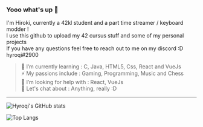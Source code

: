 ### **Yooo what's up 👋**

I'm Hiroki, currently a 42kl student and a part time streamer / keyboard modder ! <br />
I use this github to upload my 42 cursus stuff and some of my personal projects <br />
If you have any questions feel free to reach out to me on my discord :D hyroqi#2900 <br />

> 🔭 I’m currently learning     : C, Java, HTML5, Css, React and VueJs <br />
> ⚡ My passions include        : Gaming, Programming, Music and Chess <br />
> 🤔 I’m looking for help with  : React, VueJs <br />
> 💬 Let's chat about           : Anything, really :D 
---

![Hyroqi's GitHub stats](https://github-readme-stats.vercel.app/api?username=hyroqi&show_icons=true&theme=dark)


![Top Langs](https://github-readme-stats.vercel.app/api/top-langs/?username=hyroqi&theme=dark)


<!--
**hyroqi/hyroqi** is a ✨ _special_ ✨ repository because its `README.md` (this file) appears on your GitHub profile.

Here are some ideas to get you started:

- 🔭 I’m currently working on ...
- 🌱 I’m currently learning ...
- 👯 I’m looking to collaborate on ...
- 🤔 I’m looking for help with ...
- 💬 Ask me about ...
- 📫 How to reach me: ...
- 😄 Pronouns: ...
- ⚡ Fun fact: ...
-->
